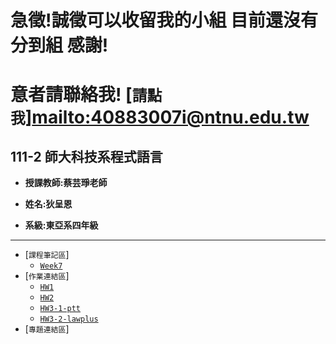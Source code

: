 # **急徵!誠徵可以收留我的小組 目前還沒有分到組 感謝!**
# **意者請聯絡我! [`請點我`]<mailto:40883007i@ntnu.edu.tw>**
## 111-2 師大科技系程式語言

+ **授課教師:蔡芸琤老師**

+ **姓名:狄呈恩** 

+ **系級:東亞系四年級**
---
+ [`課程筆記區`]
  + [`Week7`](https://github.com/AlexTeki/PL/blob/main/Notes/Week%207.text)
+ [`作業連結區`]
  + [`HW1`](https://github.com/AlexTeki/PL/blob/main/HW1/HW1.ipynb)
  + [`HW2`](https://github.com/AlexTeki/PL/blob/main/HW2/HW2.ipynb)
  + [`HW3-1-ptt`](https://github.com/AlexTeki/PL/blob/main/HW3/HW3.ipynb)
  + [`HW3-2-lawplus`](https://github.com/AlexTeki/PL/blob/main/HW3/lawplus%E7%B7%B4%E7%BF%92.ipynb)
+ [`專題連結區`]
